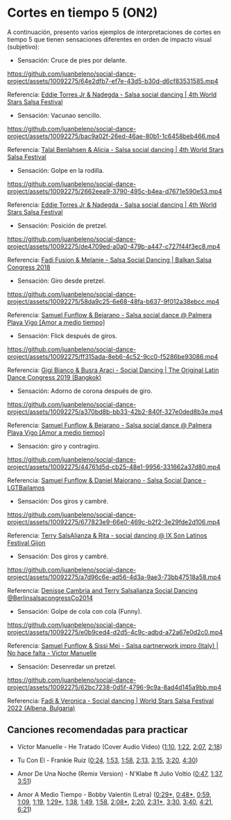 # Cortes en tiempo 5 (ON2)

A continuación, presento varios ejemplos de interpretaciones de cortes en tiempo 5 que tienen sensaciones diferentes en orden de impacto visual (subjetivo):

- Sensación: Cruce de pies por delante.

https://github.com/juanbeleno/social-dance-project/assets/10092275/64e2dfb7-ef7e-43d5-b30d-d6cf83531585.mp4

Referencia: [Eddie Torres Jr & Nadegda - Salsa social dancing | 4th World Stars Salsa Festival](https://youtu.be/XIsL2A9fltU?t=86)


- Sensación: Vacunao sencillo.

https://github.com/juanbeleno/social-dance-project/assets/10092275/bac9a02f-26ed-46ae-80b1-1c6458beb466.mp4

Referencia: [Talal Benlahsen & Alicia - Salsa social dancing | 4th World Stars Salsa Festival](https://youtu.be/RfWrroVC3wY?t=150)


- Sensación: Golpe en la rodilla.

https://github.com/juanbeleno/social-dance-project/assets/10092275/2662eea9-3790-495c-b4ea-d7671e590e53.mp4

Referencia: [Eddie Torres Jr & Nadegda - Salsa social dancing | 4th World Stars Salsa Festival](https://youtu.be/XIsL2A9fltU?t=130)


- Sensación: Posición de pretzel.

https://github.com/juanbeleno/social-dance-project/assets/10092275/de4709ed-a0a0-479b-a447-c727f44f3ec8.mp4

Referencia: [Fadi Fusion & Melanie - Salsa Social Dancing | Balkan Salsa Congress 2018](https://youtu.be/9LwOwwKXmSI?t=164)


- Sensación: Giro desde pretzel.
  
https://github.com/juanbeleno/social-dance-project/assets/10092275/58da9c25-6e68-48fa-b637-9f012a38ebcc.mp4

Referencia: [Samuel Funflow & Bejarano - Salsa social dance @ Palmera Playa Vigo [Amor a medio tiempo]](https://youtu.be/rCUl8SBqDv0?t=42)


- Sensación: Flick después de giros.

https://github.com/juanbeleno/social-dance-project/assets/10092275/ff315ada-8eb6-4c52-9cc0-f5286be93086.mp4

Referencia: [Gigi Bianco & Busra Araci - Social Dancing | The Original Latin Dance Congress 2019 (Bangkok)](https://youtu.be/YIuaQGNJmbQ?t=75)


- Sensación: Adorno de corona después de giro.

https://github.com/juanbeleno/social-dance-project/assets/10092275/a370bd8b-bb33-42b2-840f-327e0ded8b3e.mp4

Referencia: [Samuel Funflow & Bejarano - Salsa social dance @ Palmera Playa Vigo [Amor a medio tiempo]](https://youtu.be/rCUl8SBqDv0?t=83)


- Sensación: giro y contragiro.

https://github.com/juanbeleno/social-dance-project/assets/10092275/44761d5d-cb25-48e1-9956-331662a37d80.mp4

Referencia: [Samuel Funflow & Daniel Maiorano - Salsa Social Dance - LGTBailamos](https://youtu.be/O9rB5NPlhjU?t=7)


- Sensación: Dos giros y cambré.

https://github.com/juanbeleno/social-dance-project/assets/10092275/677823e9-66e0-469c-b2f2-3e29fde2d106.mp4

Referencia: [Terry SalsAlianza & Rita - social dancing @ IX Son Latinos Festival Gijon](https://youtu.be/KzmAIXlc1Hc?t=130)


- Sensación: Dos giros y cambré.

https://github.com/juanbeleno/social-dance-project/assets/10092275/a7d96c6e-ad56-4d3a-9ae3-73bb47518a58.mp4

Referencia: [Denisse Cambria and Terry Salsalianza Social Dancing @BerlinsalsacongressCo2014](https://youtu.be/Ze70JxSegnw?t=203)


- Sensación: Golpe de cola con cola (Funny).

https://github.com/juanbeleno/social-dance-project/assets/10092275/e0b9ced4-d2d5-4c9c-adbd-a72a67e0d2c0.mp4

Referencia: [Samuel Funflow & Sissi Mei - Salsa partnerwork impro (Italy) | No hace falta - Victor Manuelle](https://youtu.be/6p8e9l8SBN0?t=1)


- Sensación: Desenredar un pretzel.

https://github.com/juanbeleno/social-dance-project/assets/10092275/62bc7238-0d5f-4796-9c9a-8ad4d145a9bb.mp4

Referencia: [Fadi & Veronica - Social dancing | World Stars Salsa Festival 2022 (Albena, Bulgaria)](https://youtu.be/y3vtEAEp6aI?si=dgjJkkpSkqlFBSqB?t=1)


## Canciones recomendadas para practicar

- Víctor Manuelle - He Tratado (Cover Audio Video) ([1:10](https://youtu.be/7wpVJvRIKYQ?t=70), [1:22](https://youtu.be/7wpVJvRIKYQ?t=82), [2:07](https://youtu.be/7wpVJvRIKYQ?t=127), [2:18](https://youtu.be/7wpVJvRIKYQ?t=138))

- Tu Con El - Frankie Ruíz ([0:24](https://youtu.be/u1PpVX5Ym3Y?t=24), [1:53](https://youtu.be/u1PpVX5Ym3Y?t=113), [1:58](https://youtu.be/u1PpVX5Ym3Y?t=118), [2:13](https://youtu.be/u1PpVX5Ym3Y?t=133), [3:15](https://youtu.be/u1PpVX5Ym3Y?t=195), [3:20](https://youtu.be/u1PpVX5Ym3Y?t=200), [4:30](https://youtu.be/u1PpVX5Ym3Y?t=270))

- Amor De Una Noche (Remix Version) - N'Klabe ft Julio Voltio ([0:47](https://youtu.be/CJrhKAxv1x8?t=47), [1:37](https://youtu.be/CJrhKAxv1x8?t=96), [3:51](https://youtu.be/CJrhKAxv1x8?t=231))

- Amor A Medio Tiempo - Bobby Valentín (Letra) ([0:29*](https://youtu.be/u1PpVX5Ym3Y?t=29), [0:48*](https://youtu.be/u1PpVX5Ym3Y?t=48), [0:59](https://youtu.be/u1PpVX5Ym3Y?t=59), [1:09](https://youtu.be/u1PpVX5Ym3Y?t=69), [1:19](https://youtu.be/u1PpVX5Ym3Y?t=79), [1:29*](https://youtu.be/u1PpVX5Ym3Y?t=89), [1:38](https://youtu.be/u1PpVX5Ym3Y?t=98), [1:49](https://youtu.be/u1PpVX5Ym3Y?t=109), [1:58](https://youtu.be/u1PpVX5Ym3Y?t=118), [2:08*](https://youtu.be/u1PpVX5Ym3Y?t=128), [2:20](https://youtu.be/u1PpVX5Ym3Y?t=140), [2:31*](https://youtu.be/u1PpVX5Ym3Y?t=151), [3:30](https://youtu.be/u1PpVX5Ym3Y?t=210), [3:40](https://youtu.be/u1PpVX5Ym3Y?t=220), [4:21](https://youtu.be/u1PpVX5Ym3Y?t=261), [6:21](https://youtu.be/u1PpVX5Ym3Y?t=381))

